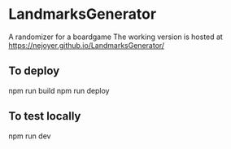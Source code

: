 # LandmarksGenerator

A randomizer for a boardgame
The working version is hosted at https://nejoyer.github.io/LandmarksGenerator/

## To deploy
npm run build
npm run deploy

## To test locally
npm run dev